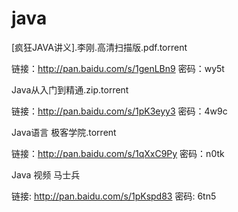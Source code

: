 # java

[疯狂JAVA讲义].李刚.高清扫描版.pdf.torrent

链接：http://pan.baidu.com/s/1genLBn9 密码：wy5t

Java从入门到精通.zip.torrent

链接：http://pan.baidu.com/s/1pK3eyy3 密码：4w9c

Java语言 极客学院.torrent

链接：http://pan.baidu.com/s/1qXxC9Py 密码：n0tk

Java 视频 马士兵

链接: http://pan.baidu.com/s/1pKspd83 密码: 6tn5
